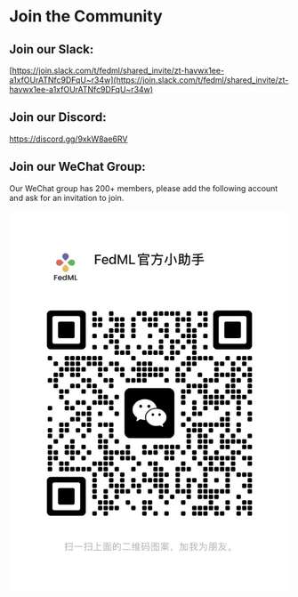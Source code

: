 # Join the Community

## Join our Slack:

[https://join.slack.com/t/fedml/shared_invite/zt-havwx1ee-a1xfOUrATNfc9DFqU~r34w](https://join.slack.com/t/fedml/shared_invite/zt-havwx1ee-a1xfOUrATNfc9DFqU~r34w)

## Join our Discord:
https://discord.gg/9xkW8ae6RV

## Join our WeChat Group:

Our WeChat group has 200+ members, please add the following account and ask for an invitation to join. 


![./_static/image/wechat.jpeg](./img/wechat.jpeg)
